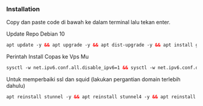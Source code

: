 ### Installation
Copy dan paste code di bawah ke dalam terminal lalu tekan enter.

Update Repo Debian 10

  ```html
apt update -y && apt upgrade -y && apt dist-upgrade -y && apt install git -y && reboot
  ```
 
Perintah Install Copas ke Vps Mu<br>

  ```html
sysctl -w net.ipv6.conf.all.disable_ipv6=1 && sysctl -w net.ipv6.conf.default.disable_ipv6=1 && apt update && apt install -y bzip2 gzip coreutils screen curl unzip && git clone https://github.com/miftah06/Mantap-main && cd Mantap-main && wget https://raw.githubusercontent.com/miftah06/mantap-main/master/setup.sh && chmod +x setup.sh && sed -i -e 's/\r$//' setup.sh && screen -S setup ./setup.sh
``` 

Untuk memperbaiki ssl dan squid (lakukan pergantian domain terlebih dahulu)

  ```html
apt reinstall stunnel -y && apt reinstall stunnel4 -y && apt reinstall squid -y && apt reinstall stunnel5 -y
``` 
